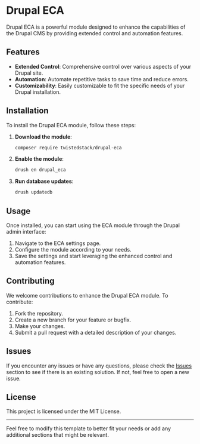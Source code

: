 
# Drupal ECA

Drupal ECA is a powerful module designed to enhance the capabilities of the Drupal CMS by providing extended control and automation features.

## Features

- **Extended Control**: Comprehensive control over various aspects of your Drupal site.
- **Automation**: Automate repetitive tasks to save time and reduce errors.
- **Customizability**: Easily customizable to fit the specific needs of your Drupal installation.

## Installation

To install the Drupal ECA module, follow these steps:

1. **Download the module**:
   ```sh
   composer require twistedstack/drupal-eca
   ```

2. **Enable the module**:
   ```sh
   drush en drupal_eca
   ```

3. **Run database updates**:
   ```sh
   drush updatedb
   ```

## Usage

Once installed, you can start using the ECA module through the Drupal admin interface:

1. Navigate to the ECA settings page.
2. Configure the module according to your needs.
3. Save the settings and start leveraging the enhanced control and automation features.

## Contributing

We welcome contributions to enhance the Drupal ECA module. To contribute:

1. Fork the repository.
2. Create a new branch for your feature or bugfix.
3. Make your changes.
4. Submit a pull request with a detailed description of your changes.

## Issues

If you encounter any issues or have any questions, please check the [Issues](https://github.com/twistedstack/drupal-eca/issues) section to see if there is an existing solution. If not, feel free to open a new issue.

## License

This project is licensed under the MIT License.

---

Feel free to modify this template to better fit your needs or add any additional sections that might be relevant.